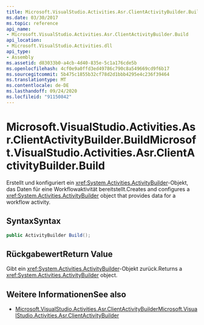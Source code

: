 ```yaml
---
title: Microsoft.VisualStudio.Activities.Asr.ClientActivityBuilder.Build
ms.date: 03/30/2017
ms.topic: reference
api_name:
- Microsoft.VisualStudio.Activities.Asr.ClientActivityBuilder.Build
api_location:
- Microsoft.VisualStudio.Activities.dll
api_type:
- Assembly
ms.assetid: d83033b0-a4cb-4d40-835e-5c1a176cde5b
ms.openlocfilehash: 4cf0e9a0ffd3ed49786c790c8a549669cd9f6b17
ms.sourcegitcommit: 5b475c1855b32cf78d2d1bbb4295e4c236f39464
ms.translationtype: MT
ms.contentlocale: de-DE
ms.lasthandoff: 09/24/2020
ms.locfileid: "91150842"
---
```

# <a name="microsoftvisualstudioactivitiesasrclientactivitybuilderbuild"></a><span data-ttu-id="d1345-102">Microsoft.VisualStudio.Activities.Asr.ClientActivityBuilder.Build</span><span class="sxs-lookup"><span data-stu-id="d1345-102">Microsoft.VisualStudio.Activities.Asr.ClientActivityBuilder.Build</span></span>

<span data-ttu-id="d1345-103">Erstellt und konfiguriert ein <xref:System.Activities.ActivityBuilder>-Objekt, das Daten für eine Workflowaktivität bereitstellt.</span><span class="sxs-lookup"><span data-stu-id="d1345-103">Creates and configures a <xref:System.Activities.ActivityBuilder> object that provides data for a workflow activity.</span></span>  
  
## <a name="syntax"></a><span data-ttu-id="d1345-104">Syntax</span><span class="sxs-lookup"><span data-stu-id="d1345-104">Syntax</span></span>  
  
```csharp  
public ActivityBuilder Build();
```  
  
## <a name="return-value"></a><span data-ttu-id="d1345-105">Rückgabewert</span><span class="sxs-lookup"><span data-stu-id="d1345-105">Return Value</span></span>  

 <span data-ttu-id="d1345-106">Gibt ein <xref:System.Activities.ActivityBuilder>-Objekt zurück.</span><span class="sxs-lookup"><span data-stu-id="d1345-106">Returns a <xref:System.Activities.ActivityBuilder> object.</span></span>  
  
## <a name="see-also"></a><span data-ttu-id="d1345-107">Weitere Informationen</span><span class="sxs-lookup"><span data-stu-id="d1345-107">See also</span></span>

- [<span data-ttu-id="d1345-108">Microsoft.VisualStudio.Activities.Asr.ClientActivityBuilder</span><span class="sxs-lookup"><span data-stu-id="d1345-108">Microsoft.VisualStudio.Activities.Asr.ClientActivityBuilder</span></span>](microsoft-visualstudio-activities-asr-clientactivitybuilder.md)
